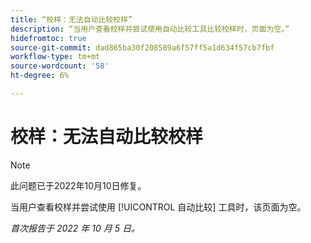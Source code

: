 ```yaml
---
title: “校样：无法自动比较校样”
description: “当用户查看校样并尝试使用自动比较工具比较校样时，页面为空。”
hidefromtoc: true
source-git-commit: dad865ba30f208589a6f57ff5a1d634f57cb7fbf
workflow-type: tm+mt
source-wordcount: '58'
ht-degree: 6%

---
```



# 校样：无法自动比较校样

<!--This issue is on both the WF and WFP TOCs-->

>[!NOTE]
>
>此问题已于2022年10月10日修复。

当用户查看校样并尝试使用 [!UICONTROL 自动比较] 工具时，该页面为空。

_首次报告于 2022 年 10 月 5 日。_


